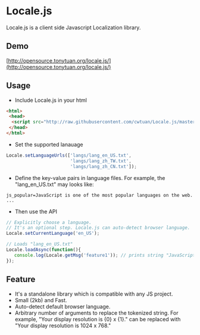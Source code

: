 # Locale.js
Locale.js is a client side Javascript Localization library.

## Demo
[http://opensource.tonytuan.org/locale.js/](http://opensource.tonytuan.org/locale.js/)

## Usage
* Include Locale.js in your html
```html
<html>
 <head>
  <script src="http://raw.githubusercontent.com/cwtuan/Locale.js/master/example/js/locale-1.0.min.js"></script>
 </head>
</html>
```
* Set the supported lanauage
```javascript
Locale.setLanguageUrls(['langs/lang_en_US.txt',
                        'langs/lang_zh_TW.txt', 
                        'langs/lang_zh_CN.txt']);
```
* Define the key-value pairs in language files. For example, the "lang_en_US.txt" may looks like:
```
js_popular=JavaScript is one of the most popular languages on the web.
...
```

* Then use the API
```javascript
// Explicitly choose a language. 
// It's an optional step. Locale.js can auto-detect browser language.
Locale.setCurrentLanguage('en_US'); 

// Loads "lang_en_US.txt"
Locale.loadAsync(function(){
   console.log(Locale.getMsg('feature1')); // prints string "JavaScript is ... the web."
});
``` 

## Feature
* It's a standalone library which is compatible with any JS project.
* Small (2kb) and Fast.
* Auto-detect default browser language.
* Arbitrary number of arguments to replace the tokenized string. For example, "Your display resolution is {0} x {1}." can be replaced with "Your display resolution is 1024 x 768."


